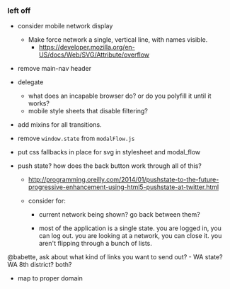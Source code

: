 ### left off

- consider mobile network display
    - Make force network a single, vertical line, with names visible.
        - https://developer.mozilla.org/en-US/docs/Web/SVG/Attribute/overflow

- remove main-nav header

- delegate
    - what does an incapable browser do? or do you polyfill it until it works?
    - mobile style sheets that disable filtering?

- add mixins for all transitions.

- remove `window.state` from `modalFlow.js`

- put css fallbacks in place for svg in stylesheet and modal_flow

- push state? how does the back button work through all of this?
    - http://programming.oreilly.com/2014/01/pushstate-to-the-future-progressive-enhancement-using-html5-pushstate-at-twitter.html

    - consider for:
        - current network being shown? go back between them?

        - most of the application is a single state. you are logged in, you can log out. you are looking at a network, you can close it. you aren't flipping through a bunch of lists.

@babette, ask about what kind of links you want to send out?
    - WA state? WA 8th district? both?

- map to proper domain